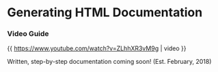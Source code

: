 # Generating HTML Documentation

### Video Guide

{{ https://www.youtube.com/watch?v=ZLhhXR3vM9g | video }}

Written, step-by-step documentation coming soon! \(Est. February, 2018\)


